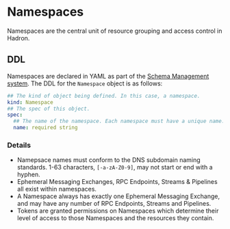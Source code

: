 Namespaces
==========
Namespaces are the central unit of resource grouping and access control in Hadron.

## DDL
Namespaces are declared in YAML as part of the [Schema Management system](./schema.md). The DDL for the `Namespace` object is as follows:

```yaml
## The kind of object being defined. In this case, a namespace.
kind: Namespace
## The spec of this object.
spec:
  ## The name of the namespace. Each namespace must have a unique name.
  name: required string
```

### Details
- Namepsace names must conform to the DNS subdomain naming standards. 1-63 characters, `[-a-zA-Z0-9]`, may not start or end with a hyphen.
- Ephemeral Messaging Exchanges, RPC Endpoints, Streams & Pipelines all exist within namespaces.
- A Namespace always has exactly one Ephemeral Messaging Exchange, and may have any number of RPC Endpoints, Streams and Pipelines.
- Tokens are granted permissions on Namespaces which determine their level of access to those Namespaces and the resources they contain.
